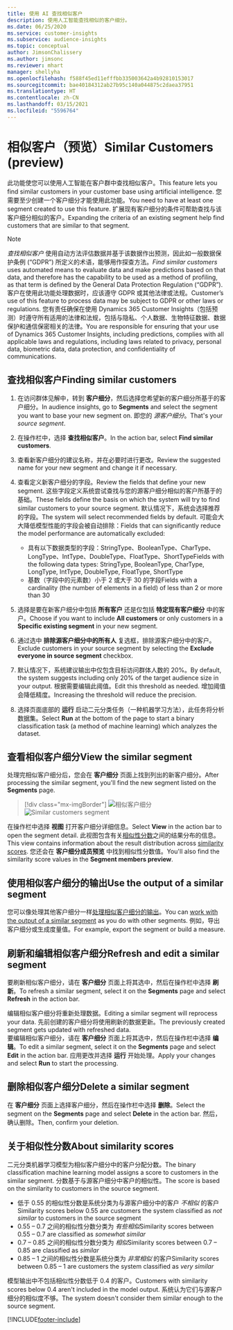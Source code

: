 ```yaml
---
title: 使用 AI 查找相似客户
description: 使用人工智能查找相似的客户细分。
ms.date: 06/25/2020
ms.service: customer-insights
ms.subservice: audience-insights
ms.topic: conceptual
author: JimsonChalissery
ms.author: jimsonc
ms.reviewer: mhart
manager: shellyha
ms.openlocfilehash: f588f45ed11efffbb335003642a4b92810153017
ms.sourcegitcommit: bae40184312ab27b95c140a044875c2daea37951
ms.translationtype: HT
ms.contentlocale: zh-CN
ms.lasthandoff: 03/15/2021
ms.locfileid: "5596764"
---
```

# <a name="similar-customers-preview"></a><span data-ttu-id="41034-103">相似客户（预览）</span><span class="sxs-lookup"><span data-stu-id="41034-103">Similar Customers (preview)</span></span>

<span data-ttu-id="41034-104">此功能使您可以使用人工智能在客户群中查找相似客户。</span><span class="sxs-lookup"><span data-stu-id="41034-104">This feature lets you find similar customers in your customer base using artificial intelligence.</span></span> <span data-ttu-id="41034-105">您需要至少创建一个客户细分才能使用此功能。</span><span class="sxs-lookup"><span data-stu-id="41034-105">You need to have at least one segment created to use this feature.</span></span> <span data-ttu-id="41034-106">扩展现有客户细分的条件可帮助查找与该客户细分相似的客户。</span><span class="sxs-lookup"><span data-stu-id="41034-106">Expanding the criteria of an existing segment help find customers that are similar to that segment.</span></span>

> [!NOTE]
> <span data-ttu-id="41034-107">*查找相似客户* 使用自动方法评估数据并基于该数据作出预测，因此如一般数据保护条例 (“GDPR”) 所定义的术语，能够用作探查方法。</span><span class="sxs-lookup"><span data-stu-id="41034-107">*Find similar customers* uses automated means to evaluate data and make predictions based on that data, and therefore has the capability to be used as a method of profiling, as that term is defined by the General Data Protection Regulation (“GDPR”).</span></span> <span data-ttu-id="41034-108">客户在使用此功能处理数据时，应该遵守 GDPR 或其他法律或法规。</span><span class="sxs-lookup"><span data-stu-id="41034-108">Customer’s use of this feature to process data may be subject to GDPR or other laws or regulations.</span></span> <span data-ttu-id="41034-109">您有责任确保在使用 Dynamics 365 Customer Insights（包括预测）时遵守所有适用的法律和法规，包括与隐私、个人数据、生物特征数据、数据保护和通信保密相关的法律。</span><span class="sxs-lookup"><span data-stu-id="41034-109">You are responsible for ensuring that your use of Dynamics 365 Customer Insights, including predictions, complies with all applicable laws and regulations, including laws related to privacy, personal data, biometric data, data protection, and confidentiality of communications.</span></span>

## <a name="finding-similar-customers"></a><span data-ttu-id="41034-110">查找相似客户</span><span class="sxs-lookup"><span data-stu-id="41034-110">Finding similar customers</span></span>

1. <span data-ttu-id="41034-111">在访问群体见解中，转到 **客户细分**，然后选择您希望新的客户细分所基于的客户细分。</span><span class="sxs-lookup"><span data-stu-id="41034-111">In audience insights, go to **Segments** and select the segment you want to base your new segment on.</span></span> <span data-ttu-id="41034-112">即您的 *源客户细分*。</span><span class="sxs-lookup"><span data-stu-id="41034-112">That's your *source segment*.</span></span>

1. <span data-ttu-id="41034-113">在操作栏中，选择 **查找相似客户**。</span><span class="sxs-lookup"><span data-stu-id="41034-113">In the action bar, select **Find similar customers**.</span></span>

1. <span data-ttu-id="41034-114">查看新客户细分的建议名称，并在必要时进行更改。</span><span class="sxs-lookup"><span data-stu-id="41034-114">Review the suggested name for your new segment and change it if necessary.</span></span>

1. <span data-ttu-id="41034-115">查看定义新客户细分的字段。</span><span class="sxs-lookup"><span data-stu-id="41034-115">Review the fields that define your new segment.</span></span> <span data-ttu-id="41034-116">这些字段定义系统尝试查找与您的源客户细分相似的客户所基于的基础。</span><span class="sxs-lookup"><span data-stu-id="41034-116">These fields define the basis on which the system will try to find similar customers to your source segment.</span></span> <span data-ttu-id="41034-117">默认情况下，系统会选择推荐的字段。</span><span class="sxs-lookup"><span data-stu-id="41034-117">The system will select recommended fields by default.</span></span>
  <span data-ttu-id="41034-118">可能会大大降低模型性能的字段会被自动排除：</span><span class="sxs-lookup"><span data-stu-id="41034-118">Fields that can significantly reduce the model performance are automatically excluded:</span></span>
  
   - <span data-ttu-id="41034-119">具有以下数据类型的字段：StringType、BooleanType、CharType、LongType、IntType、DoubleType、FloatType、ShortType</span><span class="sxs-lookup"><span data-stu-id="41034-119">Fields with the following data types: StringType, BooleanType, CharType, LongType, IntType, DoubleType, FloatType, ShortType</span></span>
   - <span data-ttu-id="41034-120">基数（字段中的元素数）小于 2 或大于 30 的字段</span><span class="sxs-lookup"><span data-stu-id="41034-120">Fields with a cardinality (the number of elements in a field) of less than 2 or more than 30</span></span>

1. <span data-ttu-id="41034-121">选择是要在新客户细分中包括 **所有客户** 还是仅包括 **特定现有客户细分** 中的客户。</span><span class="sxs-lookup"><span data-stu-id="41034-121">Choose if you want to include **All customers** or only customers in a **Specific existing segment** in your new segment.</span></span>

1. <span data-ttu-id="41034-122">通过选中 **排除源客户细分中的所有人** 复选框，排除源客户细分中的客户。</span><span class="sxs-lookup"><span data-stu-id="41034-122">Exclude customers in your source segment by selecting the **Exclude everyone in source segment** checkbox.</span></span>

1. <span data-ttu-id="41034-123">默认情况下，系统建议输出中仅包含目标访问群体人数的 20%。</span><span class="sxs-lookup"><span data-stu-id="41034-123">By default, the system suggests including only 20% of the target audience size in your output.</span></span> <span data-ttu-id="41034-124">根据需要编辑此阈值。</span><span class="sxs-lookup"><span data-stu-id="41034-124">Edit this threshold as needed.</span></span> <span data-ttu-id="41034-125">增加阈值会降低精度。</span><span class="sxs-lookup"><span data-stu-id="41034-125">Increasing the threshold will reduce the precision.</span></span>

1. <span data-ttu-id="41034-126">选择页面底部的 **运行** 启动二元分类任务（一种机器学习方法），此任务将分析数据集。</span><span class="sxs-lookup"><span data-stu-id="41034-126">Select **Run** at the bottom of the page to start a binary classification task (a method of machine learning) which analyzes the dataset.</span></span>

## <a name="view-the-similar-segment"></a><span data-ttu-id="41034-127">查看相似客户细分</span><span class="sxs-lookup"><span data-stu-id="41034-127">View the similar segment</span></span>

<span data-ttu-id="41034-128">处理完相似客户细分后，您会在 **客户细分** 页面上找到列出的新客户细分。</span><span class="sxs-lookup"><span data-stu-id="41034-128">After processing the similar segment, you'll find the new segment listed on the **Segments** page.</span></span>

> [!div class="mx-imgBorder"]
> <span data-ttu-id="41034-129">![相似客户细分](media/expanded-segment.png "相似客户细分")</span><span class="sxs-lookup"><span data-stu-id="41034-129">![Similar customers segment](media/expanded-segment.png "Similar customers segment")</span></span>

<span data-ttu-id="41034-130">在操作栏中选择 **视图** 打开客户细分详细信息。</span><span class="sxs-lookup"><span data-stu-id="41034-130">Select **View** in the action bar to open the segment detail.</span></span> <span data-ttu-id="41034-131">此视图包含有关[相似性分数](#about-similarity-scores)之间的结果分布的信息。</span><span class="sxs-lookup"><span data-stu-id="41034-131">This view contains information about the result distribution across [similarity scores](#about-similarity-scores).</span></span> <span data-ttu-id="41034-132">您还会在 **客户细分成员预览** 中找到相似性分数值。</span><span class="sxs-lookup"><span data-stu-id="41034-132">You'll also find the similarity score values in the **Segment members preview**.</span></span>

## <a name="use-the-output-of-a-similar-segment"></a><span data-ttu-id="41034-133">使用相似客户细分的输出</span><span class="sxs-lookup"><span data-stu-id="41034-133">Use the output of a similar segment</span></span>

<span data-ttu-id="41034-134">您可以像处理其他客户细分一样[处理相似客户细分的输出](segments.md)。</span><span class="sxs-lookup"><span data-stu-id="41034-134">You can [work with the output of a similar segment](segments.md) as you do with other segments.</span></span> <span data-ttu-id="41034-135">例如，导出客户细分或生成度量值。</span><span class="sxs-lookup"><span data-stu-id="41034-135">For example, export the segment or build a measure.</span></span>

## <a name="refresh-and-edit-a-similar-segment"></a><span data-ttu-id="41034-136">刷新和编辑相似客户细分</span><span class="sxs-lookup"><span data-stu-id="41034-136">Refresh and edit a similar segment</span></span>

<span data-ttu-id="41034-137">要刷新相似客户细分，请在 **客户细分** 页面上将其选中，然后在操作栏中选择 **刷新**。</span><span class="sxs-lookup"><span data-stu-id="41034-137">To refresh a similar segment, select it on the **Segments** page and select **Refresh** in the action bar.</span></span>

<span data-ttu-id="41034-138">编辑相似客户细分将重新处理数据。</span><span class="sxs-lookup"><span data-stu-id="41034-138">Editing a similar segment will reprocess your data.</span></span> <span data-ttu-id="41034-139">先前创建的客户细分将使用刷新的数据更新。</span><span class="sxs-lookup"><span data-stu-id="41034-139">The previously created segment gets updated with refreshed data.</span></span>    
<span data-ttu-id="41034-140">要编辑相似客户细分，请在 **客户细分** 页面上将其选中，然后在操作栏中选择 **编辑**。</span><span class="sxs-lookup"><span data-stu-id="41034-140">To edit a similar segment, select it on the **Segments** page and select **Edit** in the action bar.</span></span> <span data-ttu-id="41034-141">应用更改并选择 **运行** 开始处理。</span><span class="sxs-lookup"><span data-stu-id="41034-141">Apply your changes and select **Run** to start the processing.</span></span>

## <a name="delete-a-similar-segment"></a><span data-ttu-id="41034-142">删除相似客户细分</span><span class="sxs-lookup"><span data-stu-id="41034-142">Delete a similar segment</span></span>

<span data-ttu-id="41034-143">在 **客户细分** 页面上选择客户细分，然后在操作栏中选择 **删除**。</span><span class="sxs-lookup"><span data-stu-id="41034-143">Select the segment on the **Segments** page and select **Delete** in the action bar.</span></span> <span data-ttu-id="41034-144">然后，确认删除。</span><span class="sxs-lookup"><span data-stu-id="41034-144">Then, confirm your deletion.</span></span>

## <a name="about-similarity-scores"></a><span data-ttu-id="41034-145">关于相似性分数</span><span class="sxs-lookup"><span data-stu-id="41034-145">About similarity scores</span></span>

<span data-ttu-id="41034-146">二元分类机器学习模型为相似客户细分中的客户分配分数。</span><span class="sxs-lookup"><span data-stu-id="41034-146">The binary classification machine learning model assigns a score to customers in the similar segment.</span></span> <span data-ttu-id="41034-147">分数基于与源客户细分中客户的相似性。</span><span class="sxs-lookup"><span data-stu-id="41034-147">The score is based on the similarity to customers in the source segment.</span></span>

- <span data-ttu-id="41034-148">低于 0.55 的相似性分数是系统分类为与源客户细分中的客户 *不相似* 的客户</span><span class="sxs-lookup"><span data-stu-id="41034-148">Similarity scores below 0.55 are customers the system classified as *not similar* to customers in the source segment</span></span>
- <span data-ttu-id="41034-149">0.55 – 0.7 之间的相似性分数分类为 *有些相似*</span><span class="sxs-lookup"><span data-stu-id="41034-149">Similarity scores between 0.55 – 0.7 are classified as *somewhat similar*</span></span>
- <span data-ttu-id="41034-150">0.7 – 0.85 之间的相似性分数分类为 *相似*</span><span class="sxs-lookup"><span data-stu-id="41034-150">Similarity scores between 0.7 – 0.85 are classified as *similar*</span></span>
- <span data-ttu-id="41034-151">0.85 – 1 之间的相似性分数是系统分类为 *非常相似* 的客户</span><span class="sxs-lookup"><span data-stu-id="41034-151">Similarity scores between 0.85 – 1 are customers the system classified as *very similar*</span></span>

<span data-ttu-id="41034-152">模型输出中不包括相似性分数低于 0.4 的客户。</span><span class="sxs-lookup"><span data-stu-id="41034-152">Customers with similarity scores below 0.4 aren't included in the model output.</span></span> <span data-ttu-id="41034-153">系统认为它们与源客户细分的相似度不够。</span><span class="sxs-lookup"><span data-stu-id="41034-153">The system doesn't consider them similar enough to the source segment.</span></span>


[!INCLUDE[footer-include](../includes/footer-banner.md)]